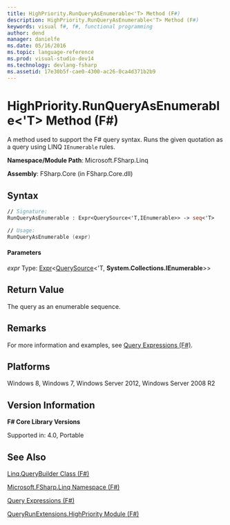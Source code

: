 ```yaml
---
title: HighPriority.RunQueryAsEnumerable<'T> Method (F#)
description: HighPriority.RunQueryAsEnumerable<'T> Method (F#)
keywords: visual f#, f#, functional programming
author: dend
manager: danielfe
ms.date: 05/16/2016
ms.topic: language-reference
ms.prod: visual-studio-dev14
ms.technology: devlang-fsharp
ms.assetid: 17e30b5f-cae0-4300-ac26-0ca4d371b2b9 
---
```


# HighPriority.RunQueryAsEnumerable<'T> Method (F#)

A method used to support the F# query syntax. Runs the given quotation as a query using LINQ `IEnumerable` rules.

**Namespace/Module Path**: Microsoft.FSharp.Linq

**Assembly**: FSharp.Core (in FSharp.Core.dll)


## Syntax

```fsharp
// Signature:
RunQueryAsEnumerable : Expr<QuerySource<'T,IEnumerable>> -> seq<'T>

// Usage:
RunQueryAsEnumerable (expr)
```

#### Parameters
*expr*
Type: [Expr](https://msdn.microsoft.com/library/975ca4d3-ac2b-46db-9f01-23cf8b190c6e)&lt;[QuerySource](https://msdn.microsoft.com/library/873589c1-c5dc-47d9-8abf-fee7258dfb00)&lt;'T,
**System.Collections.IEnumerable**&gt;&gt;

## Return Value
The query as an enumerable sequence.


## Remarks
For more information and examples, see [Query Expressions (F#)](https://msdn.microsoft.com/library/ff72235c-3ad8-4215-8679-2754484823db).


## Platforms
Windows 8, Windows 7, Windows Server 2012, Windows Server 2008 R2


## Version Information
**F# Core Library Versions**

Supported in: 4.0, Portable

## See Also
[Linq.QueryBuilder Class &#40;F&#35;&#41;](Linq.QueryBuilder-Class-%5BFSharp%5D.md)

[Microsoft.FSharp.Linq Namespace &#40;F&#35;&#41;](Microsoft.FSharp.Linq-Namespace-%5BFSharp%5D.md)

[Query Expressions (F#)](https://msdn.microsoft.com/library/ff72235c-3ad8-4215-8679-2754484823db)

[QueryRunExtensions.HighPriority Module (F#)](https://msdn.microsoft.com/library/c770a5e9-68b1-4517-9234-1c8521facdb9)